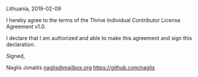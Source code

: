 Lithuania, 2019-02-09

I hereby agree to the terms of the Thrive Individual Contributor License
Agreement v1.0.

I declare that I am authorized and able to make this agreement and sign this
declaration.

Signed,

Naglis Jonaitis naglis@mailbox.org https://github.com/naglis

